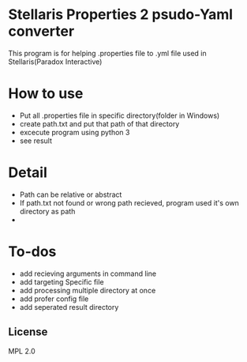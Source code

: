 # Stellaris Properties 2 psudo-Yaml converter

This program is for helping .properties file to .yml file used in Stellaris(Paradox Interactive) 

# How to use
  - Put all .properties file in specific directory(folder in Windows)
  - create path.txt and put that path of that directory
  - excecute program using python 3
  - see result

# Detail
  - Path can be relative or abstract
  - If path.txt not found or wrong path recieved, program used it's own directory as path
  - 

#  To-dos
 - add recieving arguments in command line
 - add targeting Specific file
 - add processing multiple directory at once
 - add profer config file
 - add seperated result directory

License
----

MPL 2.0

